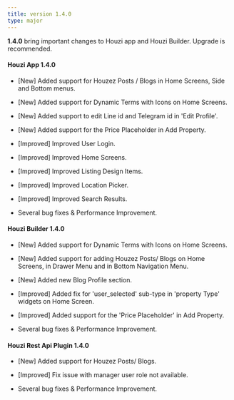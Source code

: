 ```yaml
---
title: version 1.4.0
type: major
---
```


**1.4.0** bring important changes to Houzi app and Houzi Builder. Upgrade is recommended.

#### Houzi App 1.4.0

- [New] Added support for Houzez Posts / Blogs in Home Screens, Side and Bottom menus.
- [New] Added support for Dynamic Terms with Icons on Home Screens.
- [New] Added support to edit Line id and Telegram id in 'Edit Profile'.
- [New] Added support for the Price Placeholder in Add Property.

- [Improved] Improved User Login.
- [Improved] Improved Home Screens.
- [Improved] Improved Listing Design Items.
- [Improved] Improved Location Picker.
- [Improved] Improved Search Results.
- Several bug fixes & Performance Improvement.

#### Houzi Builder 1.4.0

- [New] Added support for Dynamic Terms with Icons on Home Screens.
- [New] Added support for adding Houzez Posts/ Blogs on Home Screens, in Drawer Menu and in Bottom Navigation Menu.
- [New] Added new Blog Profile section.

- [Improved] Added fix for 'user_selected' sub-type in 'property Type' widgets on Home Screen.
- [Improved] Added support for the 'Price Placeholder' in Add Property.
- Several bug fixes & Performance Improvement.

#### Houzi Rest Api Plugin 1.4.0

- [New] Added support for Houzez Posts/ Blogs.

- [Improved] Fix issue with manager user role not available.
- Several bug fixes & Performance Improvement.
